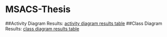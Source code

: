 # MSACS-Thesis
##Activity Diagram Results:
[activity diagram results table](/activity%20diagram%20results.png)
##Class Diagram Results:
[class diagram results table](/class%20diagram%20results.png)

